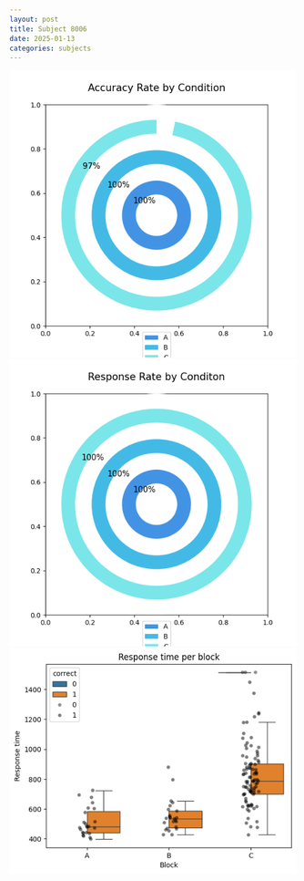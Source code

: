 ```yaml
---
layout: post
title: Subject 8006
date: 2025-01-13
categories: subjects
---
```


![](data/8006/run-19/8006_accuracy_rate.png)
![](data/8006/run-19/8006_response_rate.png)
![](data/8006/run-19/8006_rt.png)
